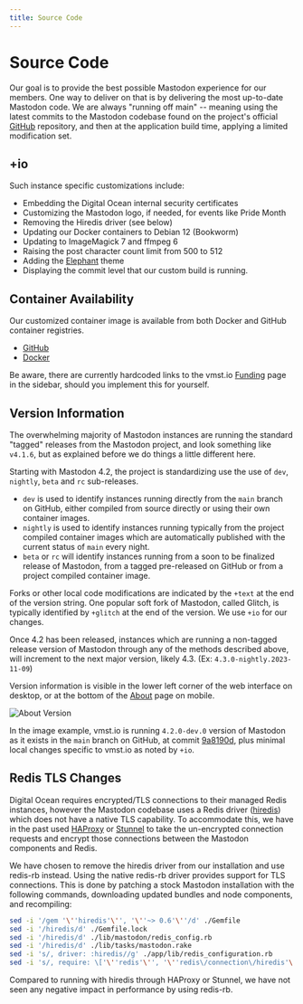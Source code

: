 ```yaml
---
title: Source Code
---
```


# Source Code

Our goal is to provide the best possible Mastodon experience for our members.
One way to deliver on that is by delivering the most up-to-date Mastodon code. 
We are always "running off main" -- meaning using the latest commits to the Mastodon codebase found on the project's official [GitHub](https://github.com/mastodon/mastodon) repository, and then at the application build time, applying a limited modification set.

## +io

Such instance specific customizations include:

- Embedding the Digital Ocean internal security certificates
- Customizing the Mastodon logo, if needed, for events like Pride Month
- Removing the Hiredis driver (see below)
- Updating our Docker containers to Debian 12 (Bookworm)
- Updating to ImageMagick 7 and ffmpeg 6
- Raising the post character count limit from 500 to 512
- Adding the [Elephant](/flings/elephant) theme
- Displaying the commit level that our custom build is running.

## Container Availability

Our customized container image is available from both Docker and GitHub container registries.

- [GitHub](https://github.com/users/vmstan/packages/container/package/mastodon)
- [Docker](https://hub.docker.com/r/vmstan/mastodon)

Be aware, there are currently hardcoded links to the vmst.io [Funding](/funding) page in the sidebar, should you implement this for yourself.

## Version Information

The overwhelming majority of Mastodon instances are running the standard "tagged" releases from the Mastodon project, and look something like `v4.1.6`, but as explained before we do things a little different here.

Starting with Mastodon 4.2, the project is standardizing use the use of `dev`, `nightly`, `beta` and `rc` sub-releases.

- `dev` is used to identify instances running directly from the `main` branch on GitHub, either compiled from source directly or using their own container images.
- `nightly` is used to identify instances running typically from the project compiled container images which are automatically published with the current status of `main` every night.
- `beta` or `rc` will identify instances running from a soon to be finalized release of Mastodon, from a tagged pre-released on GitHub or from a project compiled container image.

Forks or other local code modifications are indicated by the `+text` at the end of the version string.
One popular soft fork of Mastodon, called Glitch, is typically identified by `+glitch` at the end of the version.
We use `+io` for our changes.

Once 4.2 has been released, instances which are running a non-tagged release version of Mastodon through any of the methods described above, will increment to the next major version, likely 4.3. (Ex: `4.3.0-nightly.2023-11-09`)

Version information is visible in the lower left corner of the web interface on desktop, or at the bottom of the [About](https://vmst.io/about) page on mobile.

![About Version](/about.png)

In the image example, vmst.io is running `4.2.0-dev.0` version of Mastodon as it exists in the `main` branch on GitHub, at commit [9a8190d](https://github.com/mastodon/mastodon/commit/9a8190da4a7a5bd74df36ae076573e014b254ef0), plus minimal local changes specific to vmst.io as noted by `+io`.

## Redis TLS Changes

Digital Ocean requires encrypted/TLS connections to their managed Redis instances, however the Mastodon codebase uses a Redis driver ([hiredis](https://github.com/redis/hiredis-rb)) which does not have a native TLS capability.
To accommodate this, we have in the past used [HAProxy](https://www.haproxy.org) or [Stunnel](https://www.stunnel.org) to take the un-encrypted connection requests and encrypt those connections between the Mastodon components and Redis.

We have chosen to remove the hiredis driver from our installation and use redis-rb instead.
Using the native redis-rb driver provides support for TLS connections.
This is done by patching a stock Mastodon installation with the following commands, downloading updated bundles and node components, and recompiling:

```bash
sed -i '/gem '\''hiredis'\'', '\''~> 0.6'\''/d' ./Gemfile
sed -i '/hiredis/d' ./Gemfile.lock
sed -i '/hiredis/d' ./lib/mastodon/redis_config.rb
sed -i '/hiredis/d' ./lib/tasks/mastodon.rake
sed -i 's/, driver: :hiredis//g' ./app/lib/redis_configuration.rb
sed -i 's/, require: \['\''redis'\'', '\''redis\/connection\/hiredis'\''\]//' ./Gemfile
```

Compared to running with hiredis through HAProxy or Stunnel, we have not seen any negative impact in performance by using redis-rb.